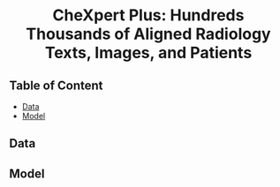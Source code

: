 <div align="center">
<h1>
CheXpert Plus: Hundreds Thousands of Aligned Radiology Texts, Images, and Patients
</h1>
</div>

## Table of Content

- [Data](#data)
- [Model](#model)

## Data


## Model

